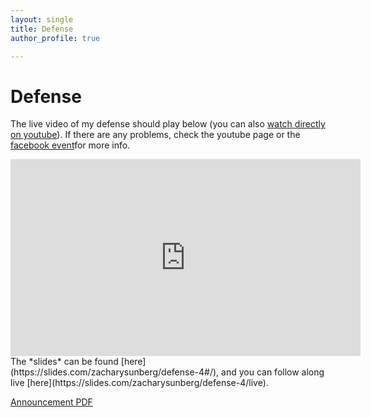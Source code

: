 ```yaml
---
layout: single
title: Defense
author_profile: true

---
```


# Defense

The live video of my defense should play below (you can also [watch directly on youtube](https://www.youtube.com/watch?v=MBAtxhaNXGc)). If there are any problems, check the youtube page or the [facebook event](https://www.facebook.com/events/380795625731958/)for more info.

<iframe width="560" height="315" src="https://www.youtube.com/embed/MBAtxhaNXGc" frameborder="0" allow="autoplay; encrypted-media" allowfullscreen></iframe>

<br/>
The *slides* can be found [here](https://slides.com/zacharysunberg/defense-4#/), and you can follow along live [here](https://slides.com/zacharysunberg/defense-4/live).

[Announcement PDF](assets/documents/flyer.pdf)
